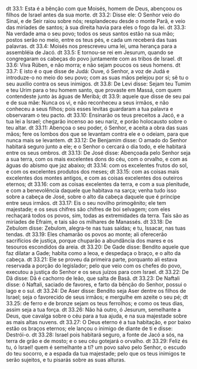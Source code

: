 dt 33.1: Esta é a bênção com que Moisés, homem de Deus, abençoou os filhos de Israel antes da sua morte.
dt 33.2: Disse ele: O Senhor veio do Sinai, e de Seir raiou sobre nós; resplandeceu desde o monte Parã, e veio das miríades de santos; à sua direita havia para eles o fogo da lei.
dt 33.3: Na verdade ama o seu povo; todos os seus santos estão na sua mão; postos serão no meio, entre os teus pés, e cada um receberá das tuas palavras.
dt 33.4: Moisés nos prescreveu uma lei, uma herança para a assembléia de Jacó.
dt 33.5: E tornou-se rei em Jesurum, quando se congregaram os cabeças do povo juntamente com as tribos de Israel.
dt 33.6: Viva Rúben, e não morra; e não sejam poucos os seus homens.
dt 33.7: E isto é o que disse de Judá: Ouve, ó Senhor, a voz de Judá e introduze-o no meio do seu povo; com as suas mãos pelejou por si; sê tu o seu auxílio contra os seus inimigos.
dt 33.8: De Levi disse: Sejam teu Tumim e teu Urim para o teu homem santo, que provaste em Massá, com quem contendeste junto às águas de Meribá;
dt 33.9: aquele que disse de seu pai e de sua mãe: Nunca os vi, e não reconheceu a seus irmãos, e não conheceu a seus filhos; pois esses levitas guardaram a tua palavra e observaram o teu pacto.
dt 33.10: Ensinarão os teus preceitos a Jacó, e a tua lei a Israel; chegarão incenso ao seu nariz, e porão holocausto sobre o teu altar.
dt 33.11: Abençoa o seu poder, ó Senhor, e aceita a obra das suas mãos; fere os lombos dos que se levantam contra ele e o odeiam, para que nunca mais se levantem.
dt 33.12: De Benjamim disse: O amado do Senhor habitará seguro junto a ele; e o Senhor o cercará o dia todo, e ele habitará entre os seus ombros.
dt 33.13: De José disse: Abençoada pelo Senhor seja a sua terra, com os mais excelentes dons do céu, com o orvalho, e com as águas do abismo que jaz abaixo;
dt 33.14: com os excelentes frutos do sol, e com os excelentes produtos dos meses;
dt 33.15: com as coisas mais excelentes dos montes antigos, e com as coisas excelentes dos outeiros eternos;
dt 33.16: com as coisas excelentes da terra, e com a sua plenitude, e com a benevolência daquele que habitava na sarça; venha tudo isso sobre a cabeça de José, sobre o alto da cabeça daquele que é príncipe entre seus irmãos.
dt 33.17: Eis o seu novilho primogênito; ele tem majestade; e os seus chifres são chifres de boi selvagem; com eles rechaçará todos os povos, sim, todas as extremidades da terra. Tais são as miríades de Efraim, e tais são os milhares de Manassés.
dt 33.18: De Zebulom disse: Zebulom, alegra-te nas tuas saídas; e tu, Issacar, nas tuas tendas.
dt 33.19: Eles chamarão os povos ao monte; ali oferecerão sacrifícios de justiça, porque chuparão a abundância dos mares e os tesouros escondidos da areia.
dt 33.20: De Gade disse: Bendito aquele que faz dilatar a Gade; habita como a leoa, e despedaça o braço, e o alto da cabeça.
dt 33.21: Ele se proveu da primeira parte, porquanto ali estava reservada a porção do legislador; pelo que veio com os chefes do povo, executou a justiça do Senhor e os seus juízos para com Israel.
dt 33.22: De Dã disse: Dã é cachorro de leão, que salta de Basã.
dt 33.23: De Naftali disse: ó Naftali, saciado de favores, e farto da bênção do Senhor, possui o lago e o sul.
dt 33.24: De Aser disse: Bendito seja Aser dentre os filhos de Israel; seja o favorecido de seus irmãos; e mergulhe em azeite o seu pé;
dt 33.25: de ferro e de bronze sejam os teus ferrolhos; e como os teus dias, assim seja a tua força.
dt 33.26: Não há outro, ó Jesurum, semelhante a Deus, que cavalga sobre o céu para a tua ajuda, e na sua majestade sobre as mais altas nuvens.
dt 33.27: O Deus eterno é a tua habitação, e por baixo estão os braços eternos; ele lançou o inimigo de diante de ti e disse: Destrói-o.
dt 33.28: Israel pois habitará seguro, a fonte de Jacó a sós, na terra de grão e de mosto; e o seu céu gotejará o orvalho.
dt 33.29: Feliz és tu, ó Israel! quem é semelhante a ti? um povo salvo pelo Senhor, o escudo do teu socorro, e a espada da tua majestade; pelo que os teus inimigos te serão sujeitos, e tu pisarás sobre as suas alturas.
